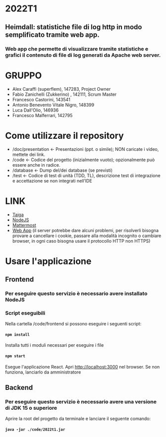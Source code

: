 # 2022T1

## Heimdall: statistiche file di log http in modo semplificato tramite web app.
### Web app che permette di visualizzare tramite statistiche e grafici il contenuto di file di log generati da Apache web server. 
# GRUPPO

- Alex Caraffi (superflem), 147283, Project Owner 
- Fabio Zanichelli (Zukkerino) , 142111, Scrum Master 
- Francesco Castorini, 143541
- Antonio Benevento Vitale Nigro, 148399
- Luca Dall'Olio, 146936
- Francesco Malferrari, 142795

# Come utilizzare il repository
- /doc/presentation ← Presentazioni (ppt. o simile); NON caricate i video, mettete dei link. 
- /code ← Codice del progetto (inizialmente vuoto); opzionalmente può essere anche in radice.
- /database ← Dump del/dei database (se previsti)
- /test ← Codice di test di unità (TDD, TL), descrizione test di integrazione e accettazione se non
integrati nell’IDE

# LINK 
- [Taiga](https://tree.taiga.io/project/271413-team1_pds2022/timeline)
- [NodeJS](https://nodejs.dev/)
- [Mattermost](http://64.225.69.78:8065/signup_user_complete/?id=sxcmexmn8jgm3xfw3s7atdaqwy)
- [Web App](http://64.225.69.78:3000/) (il server potrebbe dare alcuni problemi, per risolverli bisogna provare a cancellare i cookie, passare alla modalità incognito o cambiare browser, in ogni caso bisogna usare il protocollo HTTP non HTTPS)
# Usare l'applicazione

## Frontend

### Per eseguire questo servizio è necessario avere installato NodeJS

### Script eseguibili

Nella cartella /code/frontend si possono eseguire i seguenti script:

#### `npm install`
Installa tutti i moduli necessari per eseguire i file

#### `npm start`
Esegue l'applicazione React. Apri [http://localhost:3000](http://localhost:3000) nel browser.
Se non funziona, lanciarlo da amministratore

## Backend

### Per eseguire questo servizio è necessario avere una versione di JDK 15 o superiore

Aprire la root del progetto da terminale e lanciare il seguente comando:

#### `java -jar ./code/2022t1.jar`
